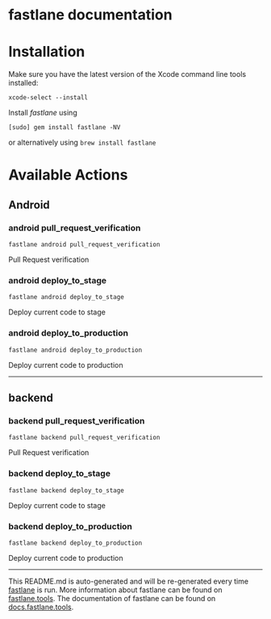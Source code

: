 fastlane documentation
================
# Installation

Make sure you have the latest version of the Xcode command line tools installed:

```
xcode-select --install
```

Install _fastlane_ using
```
[sudo] gem install fastlane -NV
```
or alternatively using `brew install fastlane`

# Available Actions
## Android
### android pull_request_verification
```
fastlane android pull_request_verification
```
Pull Request verification
### android deploy_to_stage
```
fastlane android deploy_to_stage
```
Deploy current code to stage
### android deploy_to_production
```
fastlane android deploy_to_production
```
Deploy current code to production

----

## backend
### backend pull_request_verification
```
fastlane backend pull_request_verification
```
Pull Request verification
### backend deploy_to_stage
```
fastlane backend deploy_to_stage
```
Deploy current code to stage
### backend deploy_to_production
```
fastlane backend deploy_to_production
```
Deploy current code to production

----

This README.md is auto-generated and will be re-generated every time [fastlane](https://fastlane.tools) is run.
More information about fastlane can be found on [fastlane.tools](https://fastlane.tools).
The documentation of fastlane can be found on [docs.fastlane.tools](https://docs.fastlane.tools).

